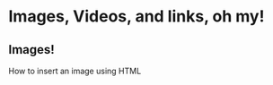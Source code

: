 <h1>Images, Videos, and links, oh my!</h1>

<h2>Images!</h2>
<p>How to insert an image using HTML</p> 
